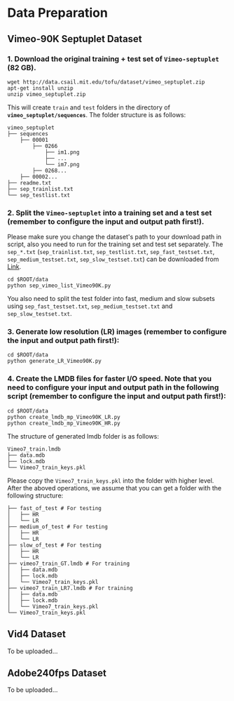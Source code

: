 # Data Preparation
<!-- We hope that you can get a dataset folder ```$ROOT/datasets``` with the structure: -->
## Vimeo-90K Septuplet Dataset
### 1. Download the original training + test set of `Vimeo-septuplet` (82 GB).
```
wget http://data.csail.mit.edu/tofu/dataset/vimeo_septuplet.zip
apt-get install unzip
unzip vimeo_septuplet.zip
```
This will create `train` and `test` folders in the directory of **`vimeo_septuplet/sequences`**. The folder structure is as follows:
```
vimeo_septuplet
├── sequences
    ├── 00001
        ├── 0266
            ├── im1.png
            ├── ...
            └── im7.png
        ├── 0268...
    ├── 00002...
├── readme.txt
├── sep_trainlist.txt
└── sep_testlist.txt
```

### 2. Split the `Vimeo-septuplet` into a training set and a test set (remember to configure the input and output path first!). 
Please make sure you change the dataset's path to your download path in script, also you need to run for the training set and test set separately. The ```sep_*.txt``` (```sep_trainlist.txt```, ```sep_testlist.txt```, ```sep_fast_testset.txt```, ```sep_medium_testset.txt```, ```sep_slow_testset.txt```) can be downloaded from [Link](https://drive.google.com/drive/folders/1PjXClB-S8pyB6y1UWJQnZK7fela5Lcu1?usp=sharing).
```
cd $ROOT/data
python sep_vimeo_list_Vimeo90K.py
```
You also need to split the test folder into fast, medium and slow subsets using ```sep_fast_testset.txt```, ```sep_medium_testset.txt``` and ```sep_slow_testset.txt```.

### 3. Generate low resolution (LR) images (remember to configure the input and output path first!):
```
cd $ROOT/data
python generate_LR_Vimeo90K.py
```

### 4. Create the LMDB files for faster I/O speed. Note that you need to configure your input and output path in the following script (remember to configure the input and output path first!):
```
cd $ROOT/data
python create_lmdb_mp_Vimeo90K_LR.py
python create_lmdb_mp_Vimeo90K_HR.py
```
The structure of generated lmdb folder is as follows:
```
Vimeo7_train.lmdb
├── data.mdb
├── lock.mdb
└── Vimeo7_train_keys.pkl
```
Please copy the ```Vimeo7_train_keys.pkl``` into the folder with higher level. After the aboved operations, we assume that you can get a folder with the following structure:
```
├── fast_of_test # For testing
│   ├── HR
│   └── LR
├── medium_of_test # For testing
│   ├── HR
│   └── LR
├── slow_of_test # For testing
│   ├── HR
│   └── LR
├── vimeo7_train_GT.lmdb # For training
│   ├── data.mdb
│   ├── lock.mdb
│   └── Vimeo7_train_keys.pkl
├── vimeo7_train_LR7.lmdb # For training
│   ├── data.mdb
│   ├── lock.mdb
│   └── Vimeo7_train_keys.pkl
└── Vimeo7_train_keys.pkl
```

## Vid4 Dataset
To be uploaded...

## Adobe240fps Dataset
To be uploaded...
